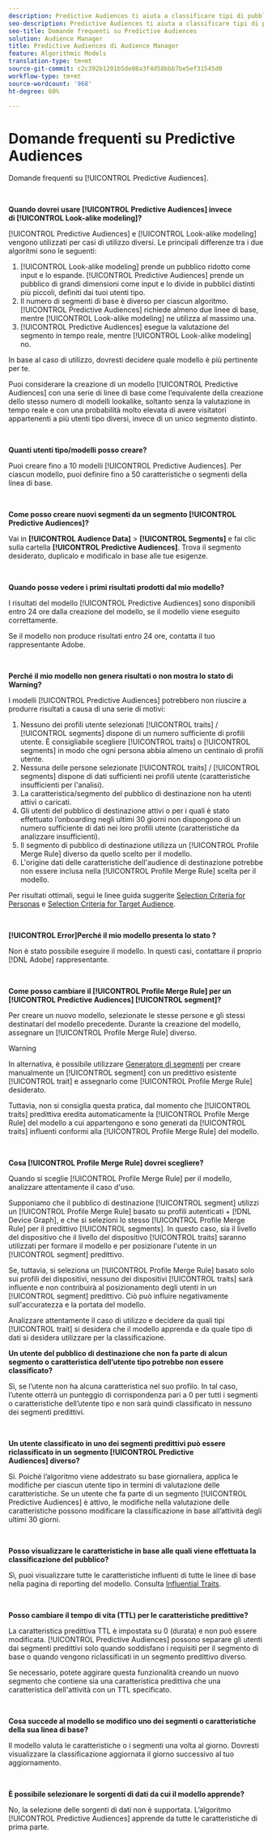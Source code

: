 ```yaml
---
description: Predictive Audiences ti aiuta a classificare tipi di pubblico sconosciuti in utenti tipo distinti in tempo reale utilizzando la scienza dei dati.
seo-description: Predictive Audiences ti aiuta a classificare tipi di pubblico sconosciuti in utenti tipo distinti in tempo reale utilizzando la scienza dei dati.
seo-title: Domande frequenti su Predictive Audiences
solution: Audience Manager
title: Predictive Audiences di Audience Manager
feature: Algorithmic Models
translation-type: tm+mt
source-git-commit: c2c392b1201b5de08a3f4d58bbb7be5ef31545d0
workflow-type: tm+mt
source-wordcount: '968'
ht-degree: 60%

---
```



# Domande frequenti su Predictive Audiences

Domande frequenti su [!UICONTROL Predictive Audiences].

 

**Quando dovrei usare [!UICONTROL Predictive Audiences] invece di [!UICONTROL Look-alike modeling]?**

[!UICONTROL Predictive Audiences] e [!UICONTROL Look-alike modeling] vengono utilizzati per casi di utilizzo diversi. Le principali differenze tra i due algoritmi sono le seguenti:

1. [!UICONTROL Look-alike modeling] prende un pubblico ridotto come input e lo espande. [!UICONTROL Predictive Audiences] prende un pubblico di grandi dimensioni come input e lo divide in pubblici distinti più piccoli, definiti dai tuoi utenti tipo.
1. Il numero di segmenti di base è diverso per ciascun algoritmo. [!UICONTROL Predictive Audiences] richiede almeno due linee di base, mentre [!UICONTROL Look-alike modeling] ne utilizza al massimo una.
1. [!UICONTROL Predictive Audiences] esegue la valutazione del segmento in tempo reale, mentre [!UICONTROL Look-alike modeling] no.

In base al caso di utilizzo, dovresti decidere quale modello è più pertinente per te.

Puoi considerare la creazione di un modello [!UICONTROL Predictive Audiences] con una serie di linee di base come l’equivalente della creazione dello stesso numero di modelli lookalike, soltanto senza la valutazione in tempo reale e con una probabilità molto elevata di avere visitatori appartenenti a più utenti tipo diversi, invece di un unico segmento distinto.

 

**Quanti utenti tipo/modelli posso creare?**

Puoi creare fino a 10 modelli [!UICONTROL Predictive Audiences]. Per ciascun modello, puoi definire fino a 50 caratteristiche o segmenti della linea di base.

 

**Come posso creare nuovi segmenti da un segmento [!UICONTROL Predictive Audiences]?**

Vai in **[!UICONTROL Audience Data]** > **[!UICONTROL Segments]** e fai clic sulla cartella **[!UICONTROL Predictive Audiences]**. Trova il segmento desiderato, duplicalo e modificalo in base alle tue esigenze.

 

**Quando posso vedere i primi risultati prodotti dal mio modello?**

I risultati del modello [!UICONTROL Predictive Audiences] sono disponibili entro 24 ore dalla creazione del modello, se il modello viene eseguito correttamente.

Se il modello non produce risultati entro 24 ore, contatta il tuo rappresentante Adobe.

 

**Perché il mio modello non genera risultati o non mostra lo stato di Warning?**

I modelli [!UICONTROL Predictive Audiences] potrebbero non riuscire a produrre risultati a causa di una serie di motivi:

1. Nessuno dei profili utente selezionati [!UICONTROL traits] / [!UICONTROL segments] dispone di un numero sufficiente di profili utente. È consigliabile scegliere [!UICONTROL traits] o [!UICONTROL segments] in modo che ogni persona abbia almeno un centinaio di profili utente.
1. Nessuna delle persone selezionate [!UICONTROL traits] / [!UICONTROL segments] dispone di dati sufficienti nei profili utente (caratteristiche insufficienti per l&#39;analisi).
1. La caratteristica/segmento del pubblico di destinazione non ha utenti attivi o caricati.
1. Gli utenti del pubblico di destinazione attivi o per i quali è stato effettuato l’onboarding negli ultimi 30 giorni non dispongono di un numero sufficiente di dati nei loro profili utente (caratteristiche da analizzare insufficienti).
1. Il segmento di pubblico di destinazione utilizza un [!UICONTROL Profile Merge Rule] diverso da quello scelto per il modello.
1. L&#39;origine dati delle caratteristiche dell&#39;audience di destinazione potrebbe non essere inclusa nella [!UICONTROL Profile Merge Rule] scelta per il modello.

Per risultati ottimali, segui le linee guida suggerite [Selection Criteria for Personas](../features/algorithmic-models/predictive-audiences.md#selection-personas) e [Selection Criteria for Target Audience](../features/algorithmic-models/predictive-audiences.md#selection-audience).

 

**[!UICONTROL Error]Perché il mio modello presenta lo stato ?**

Non è stato possibile eseguire il modello. In questi casi, contattare il proprio [!DNL Adobe] rappresentante.

 

**Come posso cambiare il  [!UICONTROL Profile Merge Rule] per un  [!UICONTROL Predictive Audiences] [!UICONTROL segment]?**

Per creare un nuovo modello, selezionate le stesse persone e gli stessi destinatari del modello precedente. Durante la creazione del modello, assegnare un [!UICONTROL Profile Merge Rule] diverso.

>[!WARNING]
> In alternativa, è possibile utilizzare [Generatore di segmenti](../features/segments/segment-builder.md) per creare manualmente un [!UICONTROL segment] con un predittivo esistente [!UICONTROL trait] e assegnarlo come [!UICONTROL Profile Merge Rule] desiderato.
> 
> Tuttavia, non si consiglia questa pratica, dal momento che [!UICONTROL traits] predittiva eredita automaticamente la [!UICONTROL Profile Merge Rule] del modello a cui appartengono e sono generati da [!UICONTROL traits] influenti conformi alla [!UICONTROL Profile Merge Rule] del modello.

 

**Cosa  [!UICONTROL Profile Merge Rule] dovrei scegliere?**

Quando si sceglie [!UICONTROL Profile Merge Rule] per il modello, analizzare attentamente il caso d&#39;uso.

Supponiamo che il pubblico di destinazione [!UICONTROL segment] utilizzi un [!UICONTROL Profile Merge Rule] basato su profili autenticati + [!DNL Device Graph], e che si selezioni lo stesso [!UICONTROL Profile Merge Rule] per il predittivo [!UICONTROL segments]. In questo caso, sia il livello del dispositivo che il livello del dispositivo [!UICONTROL traits] saranno utilizzati per formare il modello e per posizionare l&#39;utente in un [!UICONTROL segment] predittivo.

Se, tuttavia, si seleziona un [!UICONTROL Profile Merge Rule] basato solo sui profili dei dispositivi, nessuno dei dispositivi [!UICONTROL traits] sarà influente e non contribuirà al posizionamento degli utenti in un [!UICONTROL segment] predittivo. Ciò può influire negativamente sull&#39;accuratezza e la portata del modello.

Analizzare attentamente il caso di utilizzo e decidere da quali tipi [!UICONTROL trait] si desidera che il modello apprenda e da quale tipo di dati si desidera utilizzare per la classificazione.

**Un utente del pubblico di destinazione che non fa parte di alcun segmento o caratteristica dell’utente tipo potrebbe non essere classificato?**

Sì, se l’utente non ha alcuna caratteristica nel suo profilo. In tal caso, l’utente otterrà un punteggio di corrispondenza pari a 0 per tutti i segmenti o caratteristiche dell’utente tipo e non sarà quindi classificato in nessuno dei segmenti predittivi.

 

**Un utente classificato in uno dei segmenti predittivi può essere riclassificato in un segmento [!UICONTROL Predictive Audiences] diverso?**

Sì. Poiché l’algoritmo viene addestrato su base giornaliera, applica le modifiche per ciascun utente tipo in termini di valutazione delle caratteristiche. Se un utente che fa parte di un segmento [!UICONTROL Predictive Audiences] è attivo, le modifiche nella valutazione delle caratteristiche possono modificare la classificazione in base all’attività degli ultimi 30 giorni.

 

**Posso visualizzare le caratteristiche in base alle quali viene effettuata la classificazione del pubblico?**

Sì, puoi visualizzare tutte le caratteristiche influenti di tutte le linee di base nella pagina di reporting del modello. Consulta [Influential Traits](../features/algorithmic-models/predictive-audiences-reporting.md#influential-traits).

 

**Posso cambiare il tempo di vita (TTL) per le caratteristiche predittive?**

La caratteristica predittiva TTL è impostata su 0 (durata) e non può essere modificata. [!UICONTROL Predictive Audiences] possono separare gli utenti dai segmenti predittivi solo quando soddisfano i requisiti per il segmento di base o quando vengono riclassificati in un segmento predittivo diverso.

Se necessario, potete aggirare questa funzionalità creando un nuovo segmento che contiene sia una caratteristica predittiva che una caratteristica dell&#39;attività con un TTL specificato.

 


**Cosa succede al modello se modifico uno dei segmenti o caratteristiche della sua linea di base?**

Il modello valuta le caratteristiche o i segmenti una volta al giorno. Dovresti visualizzare la classificazione aggiornata il giorno successivo al tuo aggiornamento.

 

**È possibile selezionare le sorgenti di dati da cui il modello apprende?**

No, la selezione delle sorgenti di dati non è supportata. L’algoritmo [!UICONTROL Predictive Audiences] apprende da tutte le caratteristiche di prima parte.